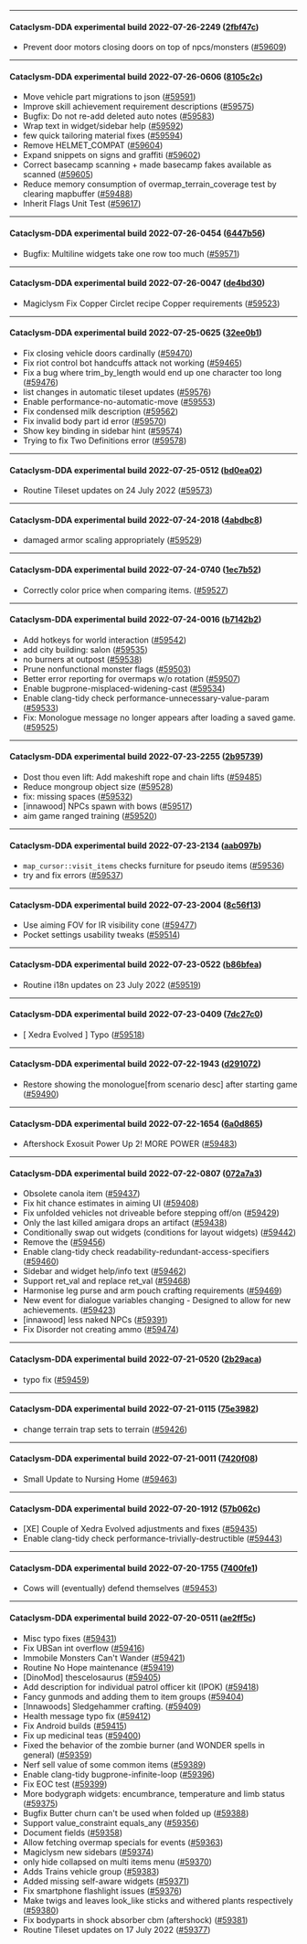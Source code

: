 
---

#### Cataclysm-DDA experimental build 2022-07-26-2249 ([2fbf47c](https://github.com/CleverRaven/Cataclysm-DDA/releases/tag/cdda-experimental-2022-07-26-2249))

* Prevent door motors closing doors on top of npcs/monsters ([#59609](https://github.com/CleverRaven/Cataclysm-DDA/pull/59609))

---

#### Cataclysm-DDA experimental build 2022-07-26-0606 ([8105c2c](https://github.com/CleverRaven/Cataclysm-DDA/releases/tag/cdda-experimental-2022-07-26-0606))

* Move vehicle part migrations to json ([#59591](https://github.com/CleverRaven/Cataclysm-DDA/pull/59591))
* Improve skill achievement requirement descriptions ([#59575](https://github.com/CleverRaven/Cataclysm-DDA/pull/59575))
* Bugfix: Do not re-add deleted auto notes ([#59583](https://github.com/CleverRaven/Cataclysm-DDA/pull/59583))
* Wrap text in widget/sidebar help ([#59592](https://github.com/CleverRaven/Cataclysm-DDA/pull/59592))
* few quick tailoring material fixes ([#59594](https://github.com/CleverRaven/Cataclysm-DDA/pull/59594))
* Remove HELMET_COMPAT ([#59604](https://github.com/CleverRaven/Cataclysm-DDA/pull/59604))
* Expand snippets on signs and graffiti ([#59602](https://github.com/CleverRaven/Cataclysm-DDA/pull/59602))
* Correct basecamp scanning + made basecamp fakes available as scanned ([#59605](https://github.com/CleverRaven/Cataclysm-DDA/pull/59605))
* Reduce memory consumption of overmap_terrain_coverage test by clearing mapbuffer ([#59488](https://github.com/CleverRaven/Cataclysm-DDA/pull/59488))
* Inherit Flags Unit Test ([#59617](https://github.com/CleverRaven/Cataclysm-DDA/pull/59617))

---

#### Cataclysm-DDA experimental build 2022-07-26-0454 ([6447b56](https://github.com/CleverRaven/Cataclysm-DDA/releases/tag/cdda-experimental-2022-07-26-0454))

* Bugfix: Multiline widgets take one row too much ([#59571](https://github.com/CleverRaven/Cataclysm-DDA/pull/59571))

---

#### Cataclysm-DDA experimental build 2022-07-26-0047 ([de4bd30](https://github.com/CleverRaven/Cataclysm-DDA/releases/tag/cdda-experimental-2022-07-26-0047))

* Magiclysm Fix Copper Circlet recipe Copper requirements ([#59523](https://github.com/CleverRaven/Cataclysm-DDA/pull/59523))

---

#### Cataclysm-DDA experimental build 2022-07-25-0625 ([32ee0b1](https://github.com/CleverRaven/Cataclysm-DDA/releases/tag/cdda-experimental-2022-07-25-0625))

* Fix closing vehicle doors cardinally ([#59470](https://github.com/CleverRaven/Cataclysm-DDA/pull/59470))
* Fix riot control bot handcuffs attack not working ([#59465](https://github.com/CleverRaven/Cataclysm-DDA/pull/59465))
* Fix a bug where trim_by_length would end up one character too long ([#59476](https://github.com/CleverRaven/Cataclysm-DDA/pull/59476))
* list changes in automatic tileset updates ([#59576](https://github.com/CleverRaven/Cataclysm-DDA/pull/59576))
* Enable performance-no-automatic-move ([#59553](https://github.com/CleverRaven/Cataclysm-DDA/pull/59553))
* Fix condensed milk description ([#59562](https://github.com/CleverRaven/Cataclysm-DDA/pull/59562))
* Fix invalid body part id error ([#59570](https://github.com/CleverRaven/Cataclysm-DDA/pull/59570))
* Show key binding in sidebar hint ([#59574](https://github.com/CleverRaven/Cataclysm-DDA/pull/59574))
* Trying to fix Two Definitions error ([#59578](https://github.com/CleverRaven/Cataclysm-DDA/pull/59578))

---

#### Cataclysm-DDA experimental build 2022-07-25-0512 ([bd0ea02](https://github.com/CleverRaven/Cataclysm-DDA/releases/tag/cdda-experimental-2022-07-25-0512))

* Routine Tileset updates on 24 July 2022 ([#59573](https://github.com/CleverRaven/Cataclysm-DDA/pull/59573))

---

#### Cataclysm-DDA experimental build 2022-07-24-2018 ([4abdbc8](https://github.com/CleverRaven/Cataclysm-DDA/releases/tag/cdda-experimental-2022-07-24-2018))

* damaged armor scaling appropriately ([#59529](https://github.com/CleverRaven/Cataclysm-DDA/pull/59529))

---

#### Cataclysm-DDA experimental build 2022-07-24-0740 ([1ec7b52](https://github.com/CleverRaven/Cataclysm-DDA/releases/tag/cdda-experimental-2022-07-24-0740))

* Correctly color price when comparing items. ([#59527](https://github.com/CleverRaven/Cataclysm-DDA/pull/59527))

---

#### Cataclysm-DDA experimental build 2022-07-24-0016 ([b7142b2](https://github.com/CleverRaven/Cataclysm-DDA/releases/tag/cdda-experimental-2022-07-24-0016))

* Add hotkeys for world interaction ([#59542](https://github.com/CleverRaven/Cataclysm-DDA/pull/59542))
* add city building: salon ([#59535](https://github.com/CleverRaven/Cataclysm-DDA/pull/59535))
* no burners at outpost ([#59538](https://github.com/CleverRaven/Cataclysm-DDA/pull/59538))
* Prune nonfunctional monster flags ([#59503](https://github.com/CleverRaven/Cataclysm-DDA/pull/59503))
* Better error reporting for overmaps w/o rotation ([#59507](https://github.com/CleverRaven/Cataclysm-DDA/pull/59507))
* Enable bugprone-misplaced-widening-cast ([#59534](https://github.com/CleverRaven/Cataclysm-DDA/pull/59534))
* Enable clang-tidy check performance-unnecessary-value-param ([#59533](https://github.com/CleverRaven/Cataclysm-DDA/pull/59533))
* Fix: Monologue message no longer appears after loading a saved game. ([#59525](https://github.com/CleverRaven/Cataclysm-DDA/pull/59525))

---

#### Cataclysm-DDA experimental build 2022-07-23-2255 ([2b95739](https://github.com/CleverRaven/Cataclysm-DDA/releases/tag/cdda-experimental-2022-07-23-2255))

* Dost thou even lift: Add makeshift rope and chain lifts ([#59485](https://github.com/CleverRaven/Cataclysm-DDA/pull/59485))
* Reduce mongroup object size ([#59528](https://github.com/CleverRaven/Cataclysm-DDA/pull/59528))
* fix: missing spaces ([#59532](https://github.com/CleverRaven/Cataclysm-DDA/pull/59532))
* [innawood] NPCs spawn with bows ([#59517](https://github.com/CleverRaven/Cataclysm-DDA/pull/59517))
* aim game ranged training ([#59520](https://github.com/CleverRaven/Cataclysm-DDA/pull/59520))

---

#### Cataclysm-DDA experimental build 2022-07-23-2134 ([aab097b](https://github.com/CleverRaven/Cataclysm-DDA/releases/tag/cdda-experimental-2022-07-23-2134))

* `map_cursor::visit_items` checks furniture for pseudo items ([#59536](https://github.com/CleverRaven/Cataclysm-DDA/pull/59536))
* try and fix errors ([#59537](https://github.com/CleverRaven/Cataclysm-DDA/pull/59537))

---

#### Cataclysm-DDA experimental build 2022-07-23-2004 ([8c56f13](https://github.com/CleverRaven/Cataclysm-DDA/releases/tag/cdda-experimental-2022-07-23-2004))

* Use aiming FOV for IR visibility cone ([#59477](https://github.com/CleverRaven/Cataclysm-DDA/pull/59477))
* Pocket settings usability tweaks ([#59514](https://github.com/CleverRaven/Cataclysm-DDA/pull/59514))

---

#### Cataclysm-DDA experimental build 2022-07-23-0522 ([b86bfea](https://github.com/CleverRaven/Cataclysm-DDA/releases/tag/cdda-experimental-2022-07-23-0522))

* Routine i18n updates on 23 July 2022 ([#59519](https://github.com/CleverRaven/Cataclysm-DDA/pull/59519))

---

#### Cataclysm-DDA experimental build 2022-07-23-0409 ([7dc27c0](https://github.com/CleverRaven/Cataclysm-DDA/releases/tag/cdda-experimental-2022-07-23-0409))

* [ Xedra Evolved ] Typo ([#59518](https://github.com/CleverRaven/Cataclysm-DDA/pull/59518))

---

#### Cataclysm-DDA experimental build 2022-07-22-1943 ([d291072](https://github.com/CleverRaven/Cataclysm-DDA/releases/tag/cdda-experimental-2022-07-22-1943))

* Restore showing the monologue[from scenario desc] after starting game ([#59490](https://github.com/CleverRaven/Cataclysm-DDA/pull/59490))

---

#### Cataclysm-DDA experimental build 2022-07-22-1654 ([6a0d865](https://github.com/CleverRaven/Cataclysm-DDA/releases/tag/cdda-experimental-2022-07-22-1654))

* Aftershock Exosuit Power Up 2! MORE POWER ([#59483](https://github.com/CleverRaven/Cataclysm-DDA/pull/59483))

---

#### Cataclysm-DDA experimental build 2022-07-22-0807 ([072a7a3](https://github.com/CleverRaven/Cataclysm-DDA/releases/tag/cdda-experimental-2022-07-22-0807))

* Obsolete canola item ([#59437](https://github.com/CleverRaven/Cataclysm-DDA/pull/59437))
* Fix hit chance estimates in aiming UI ([#59408](https://github.com/CleverRaven/Cataclysm-DDA/pull/59408))
* Fix unfolded vehicles not driveable before stepping off/on ([#59429](https://github.com/CleverRaven/Cataclysm-DDA/pull/59429))
* Only the last killed amigara drops an artifact ([#59438](https://github.com/CleverRaven/Cataclysm-DDA/pull/59438))
* Conditionally swap out widgets (conditions for layout widgets) ([#59442](https://github.com/CleverRaven/Cataclysm-DDA/pull/59442))
* Remove the ([#59456](https://github.com/CleverRaven/Cataclysm-DDA/pull/59456))
* Enable clang-tidy check readability-redundant-access-specifiers ([#59460](https://github.com/CleverRaven/Cataclysm-DDA/pull/59460))
* Sidebar and widget help/info text ([#59462](https://github.com/CleverRaven/Cataclysm-DDA/pull/59462))
* Support ret_val<void> and replace ret_val<bool> ([#59468](https://github.com/CleverRaven/Cataclysm-DDA/pull/59468))
* Harmonise leg purse and arm pouch crafting requirements ([#59469](https://github.com/CleverRaven/Cataclysm-DDA/pull/59469))
* New event for dialogue variables changing - Designed to allow for new achievements. ([#59423](https://github.com/CleverRaven/Cataclysm-DDA/pull/59423))
* [innawood] less naked NPCs ([#59391](https://github.com/CleverRaven/Cataclysm-DDA/pull/59391))
* Fix Disorder not creating ammo ([#59474](https://github.com/CleverRaven/Cataclysm-DDA/pull/59474))

---

#### Cataclysm-DDA experimental build 2022-07-21-0520 ([2b29aca](https://github.com/CleverRaven/Cataclysm-DDA/releases/tag/cdda-experimental-2022-07-21-0520))

* typo fix ([#59459](https://github.com/CleverRaven/Cataclysm-DDA/pull/59459))

---

#### Cataclysm-DDA experimental build 2022-07-21-0115 ([75e3982](https://github.com/CleverRaven/Cataclysm-DDA/releases/tag/cdda-experimental-2022-07-21-0115))

* change terrain trap sets to terrain ([#59426](https://github.com/CleverRaven/Cataclysm-DDA/pull/59426))

---

#### Cataclysm-DDA experimental build 2022-07-21-0011 ([7420f08](https://github.com/CleverRaven/Cataclysm-DDA/releases/tag/cdda-experimental-2022-07-21-0011))

* Small Update to Nursing Home ([#59463](https://github.com/CleverRaven/Cataclysm-DDA/pull/59463))

---

#### Cataclysm-DDA experimental build 2022-07-20-1912 ([57b062c](https://github.com/CleverRaven/Cataclysm-DDA/releases/tag/cdda-experimental-2022-07-20-1912))

* [XE] Couple of Xedra Evolved adjustments and fixes ([#59435](https://github.com/CleverRaven/Cataclysm-DDA/pull/59435))
* Enable clang-tidy check performance-trivially-destructible ([#59443](https://github.com/CleverRaven/Cataclysm-DDA/pull/59443))

---

#### Cataclysm-DDA experimental build 2022-07-20-1755 ([7400fe1](https://github.com/CleverRaven/Cataclysm-DDA/releases/tag/cdda-experimental-2022-07-20-1755))

* Cows will (eventually) defend themselves ([#59453](https://github.com/CleverRaven/Cataclysm-DDA/pull/59453))

---

#### Cataclysm-DDA experimental build 2022-07-20-0511 ([ae2ff5c](https://github.com/CleverRaven/Cataclysm-DDA/releases/tag/cdda-experimental-2022-07-20-0511))

* Misc typo fixes ([#59431](https://github.com/CleverRaven/Cataclysm-DDA/pull/59431))
* Fix UBSan int overflow ([#59416](https://github.com/CleverRaven/Cataclysm-DDA/pull/59416))
* Immobile Monsters Can't Wander ([#59421](https://github.com/CleverRaven/Cataclysm-DDA/pull/59421))
* Routine No Hope maintenance ([#59419](https://github.com/CleverRaven/Cataclysm-DDA/pull/59419))
* [DinoMod] thescelosaurus ([#59405](https://github.com/CleverRaven/Cataclysm-DDA/pull/59405))
* Add description for individual patrol officer kit (IPOK) ([#59418](https://github.com/CleverRaven/Cataclysm-DDA/pull/59418))
* Fancy gunmods and adding them to item groups ([#59404](https://github.com/CleverRaven/Cataclysm-DDA/pull/59404))
* [Innawoods] Sledgehammer crafting. ([#59409](https://github.com/CleverRaven/Cataclysm-DDA/pull/59409))
* Health message typo fix ([#59412](https://github.com/CleverRaven/Cataclysm-DDA/pull/59412))
* Fix Android builds ([#59415](https://github.com/CleverRaven/Cataclysm-DDA/pull/59415))
* Fix up medicinal teas ([#59400](https://github.com/CleverRaven/Cataclysm-DDA/pull/59400))
* Fixed the behavior of the zombie burner (and WONDER spells in general) ([#59359](https://github.com/CleverRaven/Cataclysm-DDA/pull/59359))
* Nerf sell value of some common items ([#59389](https://github.com/CleverRaven/Cataclysm-DDA/pull/59389))
* Enable clang-tidy bugprone-infinite-loop ([#59396](https://github.com/CleverRaven/Cataclysm-DDA/pull/59396))
* Fix EOC test ([#59399](https://github.com/CleverRaven/Cataclysm-DDA/pull/59399))
* More bodygraph widgets: encumbrance, temperature and limb status ([#59375](https://github.com/CleverRaven/Cataclysm-DDA/pull/59375))
* Bugfix Butter churn can't be used when folded up ([#59388](https://github.com/CleverRaven/Cataclysm-DDA/pull/59388))
* Support value_constraint equals_any ([#59356](https://github.com/CleverRaven/Cataclysm-DDA/pull/59356))
* Document fields ([#59358](https://github.com/CleverRaven/Cataclysm-DDA/pull/59358))
* Allow fetching overmap specials for events ([#59363](https://github.com/CleverRaven/Cataclysm-DDA/pull/59363))
* Magiclysm new sidebars ([#59374](https://github.com/CleverRaven/Cataclysm-DDA/pull/59374))
* only hide collapsed on multi items menu ([#59370](https://github.com/CleverRaven/Cataclysm-DDA/pull/59370))
* Adds Trains vehicle group ([#59383](https://github.com/CleverRaven/Cataclysm-DDA/pull/59383))
* Added missing self-aware widgets ([#59371](https://github.com/CleverRaven/Cataclysm-DDA/pull/59371))
* Fix smartphone flashlight issues ([#59376](https://github.com/CleverRaven/Cataclysm-DDA/pull/59376))
* Make twigs and leaves look_like sticks and withered plants respectively ([#59380](https://github.com/CleverRaven/Cataclysm-DDA/pull/59380))
* Fix bodyparts in shock absorber cbm (aftershock) ([#59381](https://github.com/CleverRaven/Cataclysm-DDA/pull/59381))
* Routine Tileset updates on 17 July 2022 ([#59377](https://github.com/CleverRaven/Cataclysm-DDA/pull/59377))
